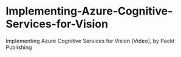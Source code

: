 # Implementing-Azure-Cognitive-Services-for-Vision
Implementing Azure Cognitive Services for Vision [Video], by Packt Publishing
